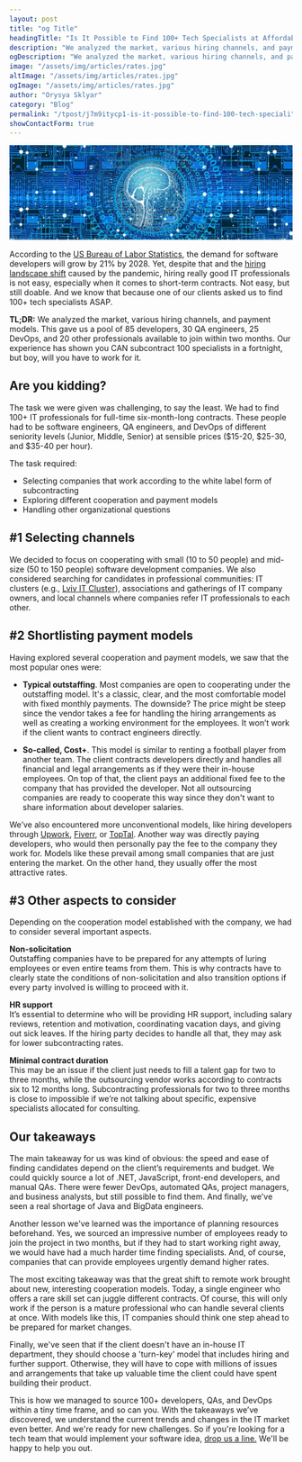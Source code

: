```yaml
---
layout: post
title: "og Title"
headingTitle: "Is It Possible to Find 100+ Tech Specialists at Affordable Rates in a Fortnight? Yes!"
description: "We analyzed the market, various hiring channels, and payment models. Our experience has shown you CAN subcontract 100 specialists in a fortnight, but boy, will you have to work for it."
ogDescription: "We analyzed the market, various hiring channels, and payment models. Our experience has shown you CAN subcontract 100 specialists in a fortnight, but boy, will you have to work for it."
image: "/assets/img/articles/rates.jpg"
altImage: "/assets/img/articles/rates.jpg"
ogImage: "/assets/img/articles/rates.jpg"
author: "Orysya Sklyar"
category: "Blog"
permalink: "/tpost/j7m9itycp1-is-it-possible-to-find-100-tech-speciali"
showContactForm: true
---
```


![](../../assets/img/articles/rates.jpg)

According to the [US Bureau of Labor Statistics](https://www.bls.gov/ooh/computer-and-information-technology/software-developers.htm), the demand for software developers will grow by 21% by 2028. Yet, despite that and the [hiring landscape shift](https://www.computerweekly.com/news/252487612/Coronavirus-The-pandemics-impact-on-tech-jobs-now-and-in-the-future) caused by the pandemic, hiring really good IT professionals is not easy, especially when it comes to short-term contracts. Not easy, but still doable. And we know that because one of our clients asked us to find 100+ tech specialists ASAP.

**TL;DR:** We analyzed the market, various hiring channels, and payment models. This gave us a pool of 85 developers, 30 QA engineers, 25 DevOps, and 20 other professionals available to join within two months. Our experience has shown you CAN subcontract 100 specialists in a fortnight, but boy, will you have to work for it.

## Are you kidding?

The task we were given was challenging, to say the least. We had to find 100+ IT professionals for full-time six-month-long contracts. These people had to be software engineers, QA engineers, and DevOps of different seniority levels (Junior, Middle, Senior) at sensible prices ($15-20, $25-30, and $35-40 per hour).

The task required:
- Selecting companies that work according to the white label form of subcontracting
- Exploring different cooperation and payment models
- Handling other organizational questions

## #1 Selecting channels

We decided to focus on cooperating with small (10 to 50 people) and mid-size (50 to 150 people) software development companies. We also considered searching for candidates in professional communities: IT clusters (e.g., [Lviv IT Cluster](https://itcluster.lviv.ua/en/)), associations and gatherings of IT company owners, and local channels where companies refer IT professionals to each other.

## #2 Shortlisting payment models

Having explored several cooperation and payment models, we saw that the most popular ones were:

- **Typical outstaffing**. Most companies are open to cooperating under the outstaffing model. It's a classic, clear, and the most comfortable model with fixed monthly payments. The downside? The price might be steep since the vendor takes a fee for handling the hiring arrangements as well as creating a working environment for the employees. It won’t work if the client wants to contract engineers directly.

- **So-called, Cost+**. This model is similar to renting a football player from another team. The client contracts developers directly and handles all financial and legal arrangements as if they were their in-house employees. On top of that, the client pays an additional fixed fee to the company that has provided the developer. Not all outsourcing companies are ready to cooperate this way since they don't want to share information about developer salaries.

We’ve also encountered more unconventional models, like hiring developers through [Upwork](https://www.upwork.com), [Fiverr](https://www.fiverr.com), or [TopTal](https://www.toptal.com). Another way was directly paying developers, who would then personally pay the fee to the company they work for. Models like these prevail among small companies that are just entering the market. On the other hand, they usually offer the most attractive rates.

## #3 Other aspects to consider

Depending on the cooperation model established with the company, we had to consider several important aspects.

**Non-solicitation**  
Outstaffing companies have to be prepared for any attempts of luring employees or even entire teams from them. This is why contracts have to clearly state the conditions of non-solicitation and also transition options if every party involved is willing to proceed with it.

**HR support**  
It’s essential to determine who will be providing HR support, including salary reviews, retention and motivation, coordinating vacation days, and giving out sick leaves. If the hiring party decides to handle all that, they may ask for lower subcontracting rates.

**Minimal contract duration**  
This may be an issue if the client just needs to fill a talent gap for two to three months, while the outsourcing vendor works according to contracts six to 12 months long. Subcontracting professionals for two to three months is close to impossible if we’re not talking about specific, expensive specialists allocated for consulting.

## Our takeaways

The main takeaway for us was kind of obvious: the speed and ease of finding candidates depend on the client’s requirements and budget. We could quickly source a lot of .NET, JavaScript, front-end developers, and manual QAs. There were fewer DevOps, automated QAs, project managers, and business analysts, but still possible to find them. And finally, we've seen a real shortage of Java and BigData engineers.

Another lesson we've learned was the importance of planning resources beforehand. Yes, we sourced an impressive number of employees ready to join the project in two months, but if they had to start working right away, we would have had a much harder time finding specialists. And, of course, companies that can provide employees urgently demand higher rates.

The most exciting takeaway was that the great shift to remote work brought about new, interesting cooperation models. Today, a single engineer who offers a rare skill set can juggle different contracts. Of course, this will only work if the person is a mature professional who can handle several clients at once. With models like this, IT companies should think one step ahead to be prepared for market changes.

Finally, we've seen that if the client doesn't have an in-house IT department, they should choose a 'turn-key' model that includes hiring and further support. Otherwise, they will have to cope with millions of issues and arrangements that take up valuable time the client could have spent building their product.

This is how we managed to source 100+ developers, QAs, and DevOps within a tiny time frame, and so can you. With the takeaways we’ve discovered, we understand the current trends and changes in the IT market even better. And we're ready for new challenges. So if you're looking for a tech team that would implement your software idea, [drop us a line.](http://site.implex.me/#contact-us) We'll be happy to help you out.

